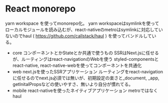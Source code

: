 # React monorepo

yarn workspace を使ってmonorepo化。
yarn workspaceはsymlinkを使ってローカルモジュールを読み込むが、react-nativeのmetroはsymlinkに対応していないのでhaul ( https://github.com/callstack/haul ) を使ってバンドルしている。

- core
		コンポーネントとかStateとか共通で使うもの
	 SSRはNext.jsに任せるが、ルーティングはreact-navigationのWebを使う
		styled-componentsとreact-native, react-native-webを使ってコンポーネントを共通化
- web
		next.jsを使ったSSRアプリケーション
		ルーティングをreact-navigationに任せるのでnext.js必須では無いが、初期設定の楽さと_document, _app, getInitalPropsなどの使いやすさ、無いより自分が慣れてる。
- mobile
		react-nativeを使ったネイティブアプリケーション
		metroではなくhaul
    
    
